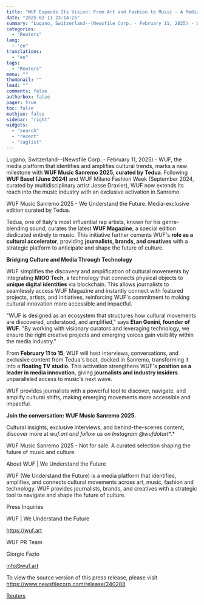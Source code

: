 ```yaml
---
title: "WUF Expands Its Vision: From Art and Fashion to Music - A Media Ecosystem to Anticipate Tomorrow"
date: "2025-02-11 23:14:25"
summary: "Lugano, Switzerland--(Newsfile Corp. - February 11, 2025) - WUF, the media platform that identifies and amplifies cultural trends, marks a new milestone with WUF Music Sanremo 2025, curated by Tedua. Following WUF Basel (June 2024) and WUF Milano Fashion Week (September 2024, curated by multidisciplinary artist Jesse Draxler), WUF now..."
categories:
  - "Reuters"
lang:
  - "en"
translations:
  - "en"
tags:
  - "Reuters"
menu: ""
thumbnail: ""
lead: ""
comments: false
authorbox: false
pager: true
toc: false
mathjax: false
sidebar: "right"
widgets:
  - "search"
  - "recent"
  - "taglist"
---
```


Lugano, Switzerland--(Newsfile Corp. - February 11, 2025) - WUF, the media platform that identifies and amplifies cultural trends, marks a new milestone with **WUF Music Sanremo 2025, curated by Tedua**. Following **WUF Basel (June 2024)** and WUF Milano Fashion Week (September 2024, curated by multidisciplinary artist Jesse Draxler), WUF now extends its reach into the music industry with an exclusive activation in Sanremo.

WUF Music Sanremo 2025 - We Understand the Future. Media-exclusive edition curated by Tedua.

Tedua, one of Italy's most influential rap artists, known for his genre-blending sound, curates the latest **WUF Magazine**, a special edition dedicated entirely to music. This initiative further cements WUF's **role as a cultural accelerator**, providing **journalists, brands, and creatives** with a strategic platform to anticipate and shape the future of culture.

**Bridging Culture and Media Through Technology**

WUF simplifies the discovery and amplification of cultural movements by integrating **MIOO Tech**, a technology that connects physical objects to **unique digital identities** via blockchain. This allows journalists to seamlessly access WUF Magazine and instantly connect with featured projects, artists, and initiatives, reinforcing WUF's commitment to making cultural innovation more accessible and impactful.

"WUF is designed as an ecosystem that structures how cultural movements are discovered, understood, and amplified," says **Etan Genini, founder of WUF**. "By working with visionary curators and leveraging technology, we ensure the right creative projects and emerging voices gain visibility within the media industry."

From **February 11 to 15**, WUF will host interviews, conversations, and exclusive content from Tedua's boat, docked in Sanremo, transforming it into a **floating TV studio**. This activation strengthens WUF's **position as a leader in media innovation**, giving **journalists and industry insiders** unparalleled access to music's next wave.

WUF provides journalists with a powerful tool to discover, navigate, and amplify cultural shifts, making emerging movements more accessible and impactful.

**Join the conversation: WUF Music Sanremo 2025.**

Cultural insights, exclusive interviews, and behind-the-scenes content, discover more at *wuf.art* *and follow us on Instagram* *@wufdotart**.*

WUF Music Sanremo 2025 - Not for sale. A curated selection shaping the future of music and culture.

About WUF | We Understand the Future

WUF (We Understand the Future) is a media platform that identifies, amplifies, and connects cultural movements across art, music, fashion and technology. WUF provides journalists, brands, and creatives with a strategic tool to navigate and shape the future of culture.

Press Inquiries

WUF | We Understand the Future

https://wuf.art

WUF PR Team

Giorgio Fazio

info@wuf.art

To view the source version of this press release, please visit https://www.newsfilecorp.com/release/240288

[Reuters](https://www.tradingview.com/news/reuters.com,2025-02-11:newsml_NFC2dxcNV:0-wuf-expands-its-vision-from-art-and-fashion-to-music-a-media-ecosystem-to-anticipate-tomorrow/)
